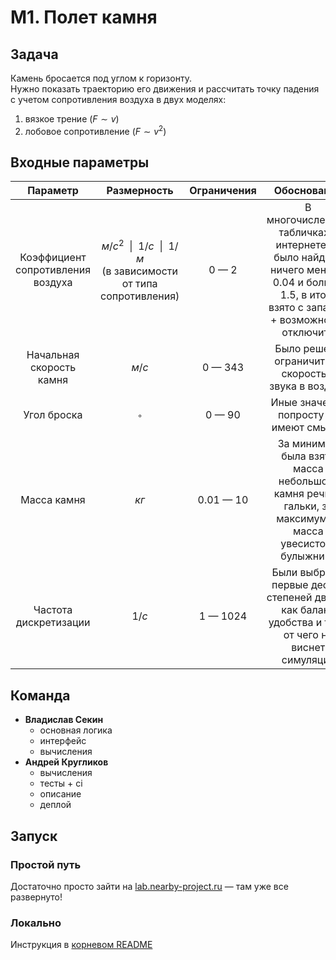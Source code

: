 # М1. Полет камня

## Задача

Камень бросается под углом к горизонту.  
Нужно показать траекторию его движения и рассчитать точку падения с учетом сопротивления воздуха в двух моделях:

1. вязкое трение ($F \sim v$)
2. лобовое сопротивление ($F \sim v^2$)

## Входные параметры

|             Параметр              |                                                Размерность                                                 | Ограничения |                                                               Обоснование                                                               |
|:---------------------------------:|:----------------------------------------------------------------------------------------------------------:|:-----------:|:---------------------------------------------------------------------------------------------------------------------------------------:|
| Коэффициент сопротивления воздуха | $м/c^2 \enspace \vert \enspace 1/c \enspace \vert \enspace 1/м$ <br> (в зависимости от типа сопротивления) |    0 — 2    | В многочисленных табличках в интернете не было найдено ничего меньше 0.04 и больше 1.5, в итоге взято с запасом + возможность отключить |
|     Начальная скорость камня      |                                                   $м/с$                                                    |   0 — 343   |                                           Было решено ограничиться скоростью звука в воздухе                                            |
|            Угол броска            |                                                  $^\circ$                                                  |   0 — 90    |                                                 Иные значения попросту не имеют смысла                                                  |
|            Масса камня            |                                                    $кг$                                                    |  0.01 — 10  |                  За минимум была взята масса небольшого камня речной гальки, за максимум — масса увесистого булыжника                   |
|       Частота дискретизации       |                                                   $1/c$                                                    |  1 — 1024   |                   Были выбраны первые десять степеней двойки как баланс удобства и того, от чего не виснет симуляция                    |

## Команда

- **Владислав Секин**
  - основная логика
  - интерфейс
  - вычисления
- **Андрей Кругликов**
  - вычисления
  - тесты + ci
  - описание
  - деплой

## Запуск

### Простой путь

Достаточно просто зайти на [lab.nearby-project.ru](https://lab.nearby-project.ru) — там уже все развернуто!

### Локально

Инструкция в [корневом README](/README.md)
